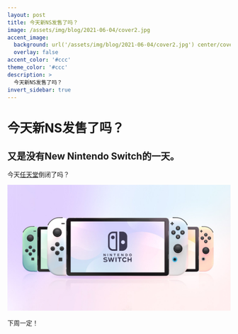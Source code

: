 ```yaml
---
layout: post
title: 今天新NS发售了吗？
image: /assets/img/blog/2021-06-04/cover2.jpg
accent_image: 
  background: url('/assets/img/blog/2021-06-04/cover2.jpg') center/cover
  overlay: false
accent_color: '#ccc'
theme_color: '#ccc'
description: >
  今天新NS发售了吗？
invert_sidebar: true
---
```


# 今天新NS发售了吗？

## 又是没有New Nintendo Switch的一天。

今天[任天堂](https://www.nintendo.co.jp/index.html)倒闭了吗？

![](/assets/img/blog/2021-06-04/cover2.jpg)

下周一定！